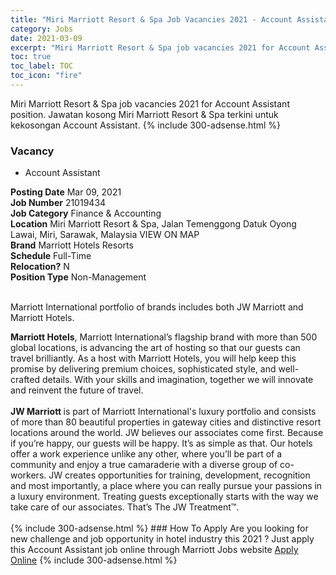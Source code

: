 ```yaml
---
title: "Miri Marriott Resort & Spa Job Vacancies 2021 - Account Assistant" 
category: Jobs 
date: 2021-03-09 
excerpt: "Miri Marriott Resort & Spa job vacancies 2021 for Account Assistant position. Jawatan kosong Miri Marriott Resort & Spa terkini untuk kekosongan Account Assistant." 
toc: true 
toc_label: TOC 
toc_icon: "fire" 
--- 
```


Miri Marriott Resort & Spa job vacancies 2021 for Account Assistant position. Jawatan kosong Miri Marriott Resort & Spa terkini untuk kekosongan Account Assistant. 
{% include 300-adsense.html %} 
### Vacancy 
- Account Assistant 
<div><div><b>Posting Date</b> Mar 09, 2021<br><b>Job Number</b> 21019434<br><b>Job Category</b> Finance &amp; Accounting<br><b>Location</b> Miri Marriott Resort &amp; Spa, Jalan Temenggong Datuk Oyong Lawai, Miri, Sarawak, Malaysia VIEW ON MAP<br><b>Brand</b> Marriott Hotels Resorts<br><b>Schedule</b> Full-Time<br><b>Relocation?</b> N<br><b>Position Type</b> Non-Management<br><br><p>Marriott International portfolio of brands includes both JW Marriott and Marriott Hotels.<br></p> <div> <b>Marriott Hotels</b>, Marriott International&#8217;s flagship brand with more than 500 global locations, is advancing the art of hosting so that our guests can travel brilliantly. As a host with Marriott Hotels, you will help keep this promise by delivering premium choices, sophisticated style, and well-crafted details. With your skills and imagination, together we will innovate and reinvent the future of travel. </div> <div> <br> </div> <div> <b>JW Marriott </b>is part of Marriott International's luxury portfolio and consists of more than 80 beautiful properties in gateway cities and distinctive resort locations around the world. JW believes our associates come first. Because if you&#8217;re happy, our guests will be happy. It&#8217;s as simple as that. Our hotels offer a work experience unlike any other, where you&#8217;ll be part of a community and enjoy a true camaraderie with a diverse group of co-workers. JW creates opportunities for training, development, recognition and most importantly, a place where you can really pursue your passions in a luxury environment. Treating guests exceptionally starts with the way we take care of our associates. That&#8217;s The JW Treatment&#8482;. </div><br></div></div> 
{% include 300-adsense.html %} 
### How To Apply 
Are you looking for new challenge and job opportunity in hotel industry this 2021 ?
Just apply this Account Assistant job online through Marriott Jobs website 
<a href="https://jobs.marriott.com/marriott/jobs/21019434?lang=en-us" class="btn btn--info" target="_blank" rel="nofollow noopenner">Apply Online</a> 
{% include 300-adsense.html %} 